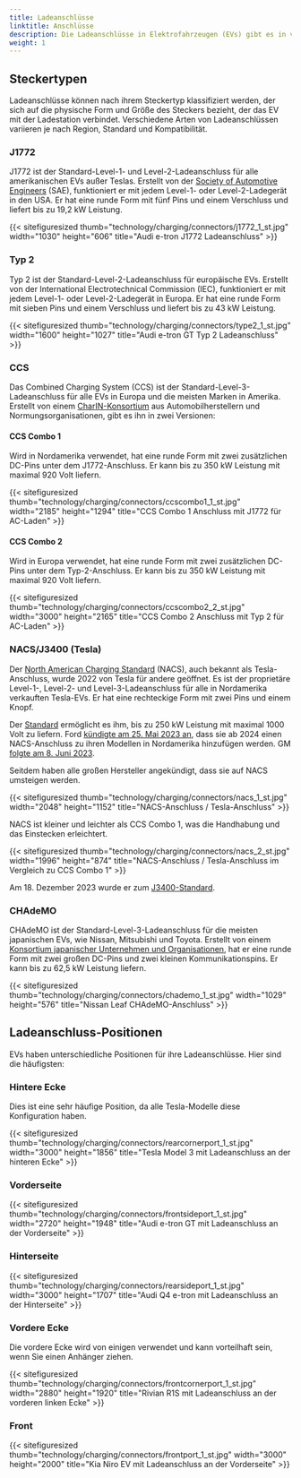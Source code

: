 ```yaml
---
title: Ladeanschlüsse
linktitle: Anschlüsse
description: Die Ladeanschlüsse in Elektrofahrzeugen (EVs) gibt es in verschiedenen Typen und Positionen.
weight: 1
---
```

<!-- markdownlint-disable MD033 -->

## Steckertypen

Ladeanschlüsse können nach ihrem Steckertyp klassifiziert werden, der sich auf die physische Form und Größe des Steckers bezieht, der das EV mit der Ladestation verbindet. Verschiedene Arten von Ladeanschlüssen variieren je nach Region, Standard und Kompatibilität.

### J1772

J1772 ist der Standard-Level-1- und Level-2-Ladeanschluss für alle amerikanischen EVs außer Teslas. Erstellt von der [Society of Automotive Engineers](https://www.sae.org/standards/content/j1772_201710/) (SAE), funktioniert er mit jedem Level-1- oder Level-2-Ladegerät in den USA. Er hat eine runde Form mit fünf Pins und einem Verschluss und liefert bis zu 19,2 kW Leistung.

{{< sitefiguresized thumb="technology/charging/connectors/j1772_1_st.jpg" width="1030" height="606" title="Audi e-tron J1772 Ladeanschluss" >}}

### Typ 2

Typ 2 ist der Standard-Level-2-Ladeanschluss für europäische EVs. Erstellt von der International Electrotechnical Commission (IEC), funktioniert er mit jedem Level-1- oder Level-2-Ladegerät in Europa. Er hat eine runde Form mit sieben Pins und einem Verschluss und liefert bis zu 43 kW Leistung.

{{< sitefiguresized thumb="technology/charging/connectors/type2_1_st.jpg" width="1600" height="1027" title="Audi e-tron GT Typ 2 Ladeanschluss" >}}

### CCS

Das Combined Charging System (CCS) ist der Standard-Level-3-Ladeanschluss für alle EVs in Europa und die meisten Marken in Amerika. Erstellt von einem [CharIN-Konsortium](https://www.charin.global/) aus Automobilherstellern und Normungsorganisationen, gibt es ihn in zwei Versionen:

#### CCS Combo 1

Wird in Nordamerika verwendet, hat eine runde Form mit zwei zusätzlichen DC-Pins unter dem J1772-Anschluss. Er kann bis zu 350 kW Leistung mit maximal 920 Volt liefern.

{{< sitefiguresized thumb="technology/charging/connectors/ccscombo1_1_st.jpg" width="2185" height="1294" title="CCS Combo 1 Anschluss mit J1772 für AC-Laden" >}}

#### CCS Combo 2

Wird in Europa verwendet, hat eine runde Form mit zwei zusätzlichen DC-Pins unter dem Typ-2-Anschluss. Er kann bis zu 350 kW Leistung mit maximal 920 Volt liefern.

{{< sitefiguresized thumb="technology/charging/connectors/ccscombo2_2_st.jpg" width="3000" height="2165" title="CCS Combo 2 Anschluss mit Typ 2 für AC-Laden" >}}

### NACS/J3400 (Tesla)

Der [North American Charging Standard](https://www.tesla.com/blog/opening-north-american-charging-standard) (NACS), auch bekannt als Tesla-Anschluss, wurde 2022 von Tesla für andere geöffnet. Es ist der proprietäre Level-1-, Level-2- und Level-3-Ladeanschluss für alle in Nordamerika verkauften Tesla-EVs. Er hat eine rechteckige Form mit zwei Pins und einem Knopf.

Der [Standard](https://tesla-cdn.thron.com/static/HXVNIC_North_American_Charging_Standard_Technical_Specification_TS-0023666_HFTPKZ.pdf) ermöglicht es ihm, bis zu 250 kW Leistung mit maximal 1000 Volt zu liefern. Ford [kündigte am 25. Mai 2023 an](https://media.ford.com/content/fordmedia/fna/us/en/news/2023/05/25/ford-ev-customers-to-gain-access-to-12-000-tesla-superchargers--.html), dass sie ab 2024 einen NACS-Anschluss zu ihren Modellen in Nordamerika hinzufügen werden. GM [folgte am 8. Juni 2023](https://news.gm.com/newsroom.detail.html/Pages/news/us/en/2023/jun/0608-gm.html).

Seitdem haben alle großen Hersteller angekündigt, dass sie auf NACS umsteigen werden.

{{< sitefiguresized thumb="technology/charging/connectors/nacs_1_st.jpg" width="2048" height="1152" title="NACS-Anschluss / Tesla-Anschluss" >}}

NACS ist kleiner und leichter als CCS Combo 1, was die Handhabung und das Einstecken erleichtert.

{{< sitefiguresized thumb="technology/charging/connectors/nacs_2_st.jpg" width="1996" height="874" title="NACS-Anschluss / Tesla-Anschluss im Vergleich zu CCS Combo 1" >}}

Am 18. Dezember 2023 wurde er zum [J3400-Standard](https://www.sae.org/standards/content/j3400_202312/).

### CHAdeMO

CHAdeMO ist der Standard-Level-3-Ladeanschluss für die meisten japanischen EVs, wie Nissan, Mitsubishi und Toyota. Erstellt von einem [Konsortium japanischer Unternehmen und Organisationen](https://www.chademo.com/), hat er eine runde Form mit zwei großen DC-Pins und zwei kleinen Kommunikationspins. Er kann bis zu 62,5 kW Leistung liefern.

{{< sitefiguresized thumb="technology/charging/connectors/chademo_1_st.jpg" width="1029" height="576" title="Nissan Leaf CHAdeMO-Anschluss" >}}

## Ladeanschluss-Positionen

EVs haben unterschiedliche Positionen für ihre Ladeanschlüsse. Hier sind die häufigsten:

### Hintere Ecke

Dies ist eine sehr häufige Position, da alle Tesla-Modelle diese Konfiguration haben.

{{< sitefiguresized thumb="technology/charging/connectors/rearcornerport_1_st.jpg" width="3000" height="1856" title="Tesla Model 3 mit Ladeanschluss an der hinteren Ecke" >}}

### Vorderseite

{{< sitefiguresized thumb="technology/charging/connectors/frontsideport_1_st.jpg" width="2720" height="1948" title="Audi e-tron GT mit Ladeanschluss an der Vorderseite" >}}

### Hinterseite

{{< sitefiguresized thumb="technology/charging/connectors/rearsideport_1_st.jpg" width="3000" height="1707" title="Audi Q4 e-tron mit Ladeanschluss an der Hinterseite" >}}

### Vordere Ecke

Die vordere Ecke wird von einigen verwendet und kann vorteilhaft sein, wenn Sie einen Anhänger ziehen.

{{< sitefiguresized thumb="technology/charging/connectors/frontcornerport_1_st.jpg" width="2880" height="1920" title="Rivian R1S mit Ladeanschluss an der vorderen linken Ecke" >}}

### Front

{{< sitefiguresized thumb="technology/charging/connectors/frontport_1_st.jpg" width="3000" height="2000" title="Kia Niro EV mit Ladeanschluss an der Vorderseite" >}}
